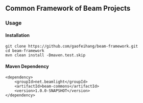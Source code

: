 ## Common Framework of Beam Projects

### Usage

#### Installation

    git clone https://github.com/gaofeihang/beam-framework.git
    cd beam-framework
    mvn clean install -Dmaven.test.skip

#### Maven Dependency

    <dependency>
        <groupId>net.beamlight</groupId>
        <artifactId>beam-commons</artifactId>
        <version>1.0.0-SNAPSHOT</version>
    </dependency>
